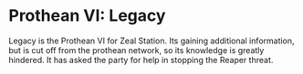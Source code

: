# Prothean VI: Legacy

Legacy is the Prothean VI for Zeal Station. Its gaining additional information, but is cut off from the prothean network, so its knowledge is greatly hindered. It has asked the party for help in stopping the Reaper threat.